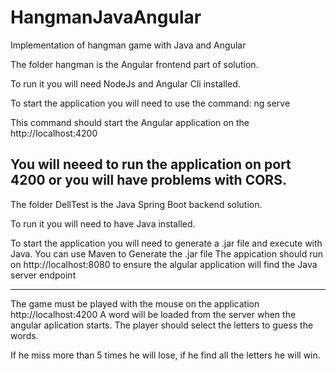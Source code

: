 # HangmanJavaAngular
Implementation of hangman game with Java and Angular

The folder hangman is the Angular frontend part of solution.

To run it you will need NodeJs and Angular Cli installed.

To start the application you will need to use the command:
ng serve

This command should start the Angular application on the http://localhost:4200 

You will neeed to run the application on port 4200 or you will have problems with CORS.
-- 


The folder DellTest is the Java Spring Boot backend solution.

To run it you will need to have Java installed.

To start the application you will need to generate a .jar file and execute with Java.
You can use Maven to Generate the .jar file
The appication should run on http://localhost:8080 to ensure the algular application will find the Java server endpoint

-------

The game must be played with the mouse on the application http://localhost:4200
A word will be loaded from the server when the angular aplication starts.
The player should select the letters to guess the words.

If he miss more than 5 times he will lose, if he find all the letters he will win. 
